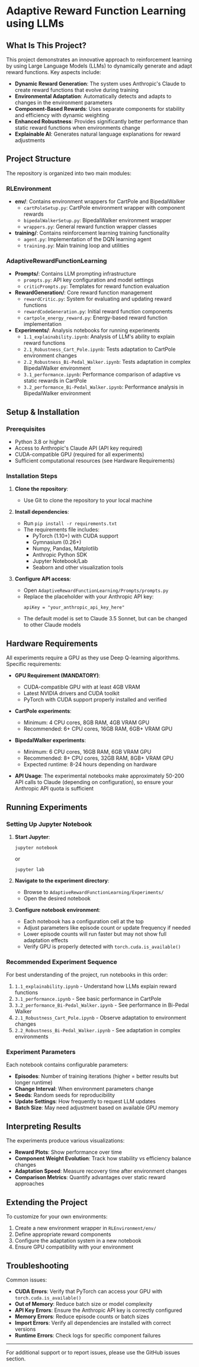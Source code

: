 # Adaptive Reward Function Learning using LLMs

## What Is This Project?

This project demonstrates an innovative approach to reinforcement learning by using Large Language Models (LLMs) to dynamically generate and adapt reward functions. Key aspects include:

- **Dynamic Reward Generation**: The system uses Anthropic's Claude to create reward functions that evolve during training
- **Environmental Adaptation**: Automatically detects and adapts to changes in the environment parameters
- **Component-Based Rewards**: Uses separate components for stability and efficiency with dynamic weighting
- **Enhanced Robustness**: Provides significantly better performance than static reward functions when environments change
- **Explainable AI**: Generates natural language explanations for reward adjustments

## Project Structure

The repository is organized into two main modules:

### RLEnvironment
- **env/**: Contains environment wrappers for CartPole and BipedalWalker
  - `cartPoleSetup.py`: CartPole environment wrapper with component rewards
  - `bipedalWalkerSetup.py`: BipedalWalker environment wrapper
  - `wrappers.py`: General reward function wrapper classes
- **training/**: Contains reinforcement learning training functionality
  - `agent.py`: Implementation of the DQN learning agent
  - `training.py`: Main training loop and utilities

### AdaptiveRewardFunctionLearning
- **Prompts/**: Contains LLM prompting infrastructure
  - `prompts.py`: API key configuration and model settings
  - `criticPrompts.py`: Templates for reward function evaluation
- **RewardGeneration/**: Core reward function management
  - `rewardCritic.py`: System for evaluating and updating reward functions
  - `rewardCodeGeneration.py`: Initial reward function components
  - `cartpole_energy_reward.py`: Energy-based reward function implementation
- **Experiments/**: Analysis notebooks for running experiments
  - `1.1_explainability.ipynb`: Analysis of LLM's ability to explain reward functions
  - `2.1_Robustness_Cart_Pole.ipynb`: Tests adaptation to CartPole environment changes
  - `2.2_Robustness_Bi-Pedal_Walker.ipynb`: Tests adaptation in complex BipedalWalker environment
  - `3.1_performance.ipynb`: Performance comparison of adaptive vs static rewards in CartPole
  - `3.2_performance_Bi-Pedal_Walker.ipynb`: Performance analysis in BipedalWalker environment

## Setup & Installation

### Prerequisites
- Python 3.8 or higher
- Access to Anthropic's Claude API (API key required)
- CUDA-compatible GPU (required for all experiments)
- Sufficient computational resources (see Hardware Requirements)

### Installation Steps
1. **Clone the repository**:
   - Use Git to clone the repository to your local machine

2. **Install dependencies**:
   - Run `pip install -r requirements.txt`
   - The requirements file includes:
     - PyTorch (1.10+) with CUDA support
     - Gymnasium (0.26+)
     - Numpy, Pandas, Matplotlib
     - Anthropic Python SDK
     - Jupyter Notebook/Lab
     - Seaborn and other visualization tools

3. **Configure API access**:
   - Open `AdaptiveRewardFunctionLearning/Prompts/prompts.py`
   - Replace the placeholder with your Anthropic API key:
     ```
     apiKey = "your_anthropic_api_key_here"
     ```
   - The default model is set to Claude 3.5 Sonnet, but can be changed to other Claude models

## Hardware Requirements

All experiments require a GPU as they use Deep Q-learning algorithms. Specific requirements:

- **GPU Requirement (MANDATORY)**:
  - CUDA-compatible GPU with at least 4GB VRAM
  - Latest NVIDIA drivers and CUDA toolkit
  - PyTorch with CUDA support properly installed and verified

- **CartPole experiments**:
  - Minimum: 4 CPU cores, 8GB RAM, 4GB VRAM GPU
  - Recommended: 6+ CPU cores, 16GB RAM, 6GB+ VRAM GPU

- **BipedalWalker experiments**:
  - Minimum: 6 CPU cores, 16GB RAM, 6GB VRAM GPU
  - Recommended: 8+ CPU cores, 32GB RAM, 8GB+ VRAM GPU
  - Expected runtime: 8-24 hours depending on hardware

- **API Usage**: The experimental notebooks make approximately 50-200 API calls to Claude (depending on configuration), so ensure your Anthropic API quota is sufficient

## Running Experiments

### Setting Up Jupyter Notebook

1. **Start Jupyter**:
   ```
   jupyter notebook
   ```
   or
   ```
   jupyter lab
   ```

2. **Navigate to the experiment directory**:
   - Browse to `AdaptiveRewardFunctionLearning/Experiments/`
   - Open the desired notebook

3. **Configure notebook environment**:
   - Each notebook has a configuration cell at the top
   - Adjust parameters like episode count or update frequency if needed
   - Lower episode counts will run faster but may not show full adaptation effects
   - Verify GPU is properly detected with `torch.cuda.is_available()`

### Recommended Experiment Sequence

For best understanding of the project, run notebooks in this order:

1. `1.1_explainability.ipynb` - Understand how LLMs explain reward functions
2. `3.1_performance.ipynb` - See basic performance in CartPole
3. `3.2_performance_Bi-Pedal_Walker.ipynb` - See performance in Bi-Pedal Walker
4. `2.1_Robustness_Cart_Pole.ipynb` - Observe adaptation to environment changes
5. `2.2_Robustness_Bi-Pedal_Walker.ipynb` - See adaptation in complex environments

### Experiment Parameters

Each notebook contains configurable parameters:
- **Episodes**: Number of training iterations (higher = better results but longer runtime)
- **Change Interval**: When environment parameters change
- **Seeds**: Random seeds for reproducibility
- **Update Settings**: How frequently to request LLM updates
- **Batch Size**: May need adjustment based on available GPU memory

## Interpreting Results

The experiments produce various visualizations:

- **Reward Plots**: Show performance over time
- **Component Weight Evolution**: Track how stability vs efficiency balance changes
- **Adaptation Speed**: Measure recovery time after environment changes
- **Comparison Metrics**: Quantify advantages over static reward approaches

## Extending the Project

To customize for your own environments:
1. Create a new environment wrapper in `RLEnvironment/env/`
2. Define appropriate reward components
3. Configure the adaptation system in a new notebook
4. Ensure GPU compatibility with your environment

## Troubleshooting

Common issues:
- **CUDA Errors**: Verify that PyTorch can access your GPU with `torch.cuda.is_available()`
- **Out of Memory**: Reduce batch size or model complexity
- **API Key Errors**: Ensure the Anthropic API key is correctly configured
- **Memory Errors**: Reduce episode counts or batch sizes
- **Import Errors**: Verify all dependencies are installed with correct versions
- **Runtime Errors**: Check logs for specific component failures

---

For additional support or to report issues, please use the GitHub issues section.
